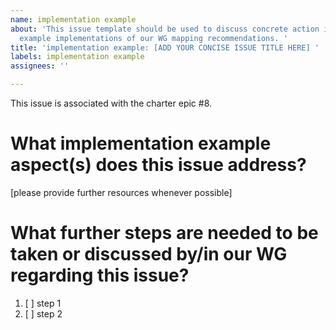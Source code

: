 ```yaml
---
name: implementation example
about: 'This issue template should be used to discuss concrete action items regarding
  example implementations of our WG mapping recommendations. '
title: 'implementation example: [ADD YOUR CONCISE ISSUE TITLE HERE] '
labels: implementation example
assignees: ''

---
```


This issue is associated with the charter epic #8.

# What implementation example aspect(s) does this issue address?
[please provide further resources whenever possible]

# What further steps are needed to be taken or discussed by/in our WG regarding this issue?

1. [ ] step 1
2. [ ] step 2
